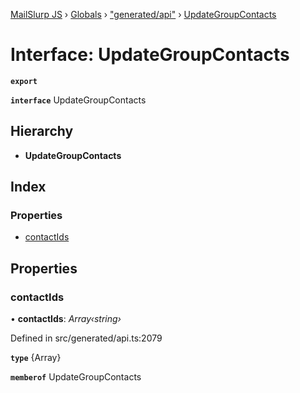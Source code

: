 [MailSlurp JS](../README.md) › [Globals](../globals.md) › ["generated/api"](../modules/_generated_api_.md) › [UpdateGroupContacts](_generated_api_.updategroupcontacts.md)

# Interface: UpdateGroupContacts

**`export`** 

**`interface`** UpdateGroupContacts

## Hierarchy

* **UpdateGroupContacts**

## Index

### Properties

* [contactIds](_generated_api_.updategroupcontacts.md#contactids)

## Properties

###  contactIds

• **contactIds**: *Array‹string›*

Defined in src/generated/api.ts:2079

**`type`** {Array<string>}

**`memberof`** UpdateGroupContacts
